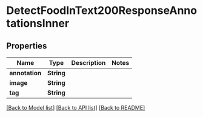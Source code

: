 # DetectFoodInText200ResponseAnnotationsInner

## Properties

Name | Type | Description | Notes
------------ | ------------- | ------------- | -------------
**annotation** | **String** |  | 
**image** | **String** |  | 
**tag** | **String** |  | 

[[Back to Model list]](../README.md#documentation-for-models) [[Back to API list]](../README.md#documentation-for-api-endpoints) [[Back to README]](../README.md)


